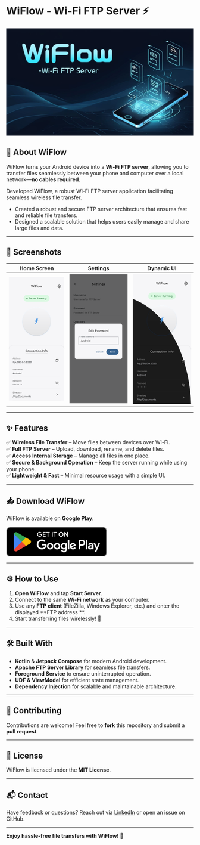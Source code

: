 # WiFlow - Wi-Fi FTP Server ⚡

![WiFlow Banner](assets/banner.png)

## 🚀 About WiFlow

WiFlow turns your Android device into a **Wi-Fi FTP server**, allowing you to transfer files
seamlessly between your phone and computer over a local network—**no cables required**.

Developed WiFlow, a robust Wi-Fi FTP server application facilitating seamless wireless file
transfer.

- Created a robust and secure FTP server architecture that ensures fast and reliable file transfers.
- Designed a scalable solution that helps users easily manage and share large files and data.

---

## 📸 Screenshots

| Home Screen                                        | Settings                                                   | Dynamic UI                                          |
|----------------------------------------------------|------------------------------------------------------------|-----------------------------------------------------|
| <img src="assets/home.png" alt="Home" width="800"> | <img src="assets/settings.png" alt="Settings" width="790"> | <img src="assets/dynamic.png" alt="UI" width="780"> |

---

## ✨ Features

✅ **Wireless File Transfer** – Move files between devices over Wi-Fi.  
✅ **Full FTP Server** – Upload, download, rename, and delete files.  
✅ **Access Internal Storage** – Manage all files in one place.  
✅ **Secure & Background Operation** – Keep the server running while using your phone.  
✅ **Lightweight & Fast** – Minimal resource usage with a simple UI.

---

## 📥 Download WiFlow

WiFlow is available on **Google Play**:

[![Google Play Badge](assets/badge.png)](https://play.google.com/store/apps/details?id=com.androsmith.wiflow)

---

## ⚙️ How to Use

1. **Open WiFlow** and tap **Start Server**.
2. Connect to the same **Wi-Fi network** as your computer.
3. Use any **FTP client** (FileZilla, Windows Explorer, etc.) and enter the displayed **FTP address
   **.
4. Start transferring files wirelessly! 🚀

---

## 🛠️ Built With

- **Kotlin** & **Jetpack Compose** for modern Android development.
- **Apache FTP Server Library** for seamless file transfers.
- **Foreground Service** to ensure uninterrupted operation.
- **UDF & ViewModel** for efficient state management.
- **Dependency Injection** for scalable and maintainable architecture.

---

## 🤝 Contributing

Contributions are welcome! Feel free to **fork** this repository and submit a **pull request**.

---

## 📄 License

WiFlow is licensed under the **MIT License**.

---

## 📬 Contact

Have feedback or questions? Reach out via [LinkedIn](https://www.linkedin.com/in/senthil-sens) or
open an issue on GitHub.

---

**Enjoy hassle-free file transfers with WiFlow! 🚀**
